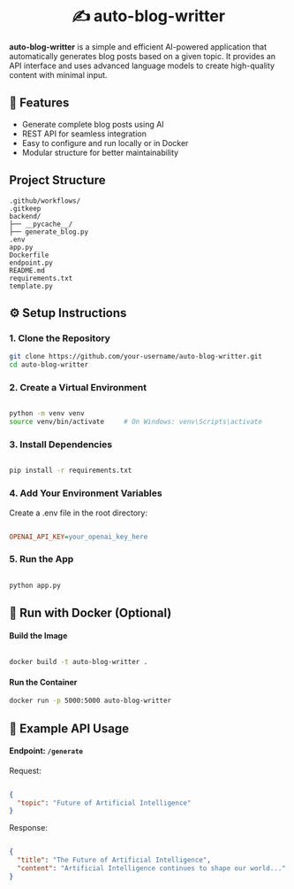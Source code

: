 <h1 align="center">✍️ auto-blog-writter</h1>

**auto-blog-writter** is a simple and efficient AI-powered application that automatically generates blog posts based on a given topic. It provides an API interface and uses advanced language models to create high-quality content with minimal input.


## 📌 Features

- Generate complete blog posts using AI
- REST API for seamless integration
- Easy to configure and run locally or in Docker
- Modular structure for better maintainability


## Project Structure

    .github/workflows/
    .gitkeep
    backend/
    ├── __pycache__/
    ├── generate_blog.py
    .env
    app.py
    Dockerfile
    endpoint.py
    README.md
    requirements.txt
    template.py


## ⚙️ Setup Instructions

### 1. Clone the Repository

```bash
git clone https://github.com/your-username/auto-blog-writter.git
cd auto-blog-writter
```

### 2. Create a Virtual Environment
```bash

python -m venv venv
source venv/bin/activate     # On Windows: venv\Scripts\activate
```
### 3. Install Dependencies
```bash

pip install -r requirements.txt
```

### 4. Add Your Environment Variables
Create a .env file in the root directory:

```ini

OPENAI_API_KEY=your_openai_key_here
```

### 5. Run the App
```bash

python app.py
```

## 🐳 Run with Docker (Optional)
#### Build the Image
```bash

docker build -t auto-blog-writter .
```
#### Run the Container
```bash
docker run -p 5000:5000 auto-blog-writter
```

## 📡 Example API Usage
#### Endpoint: `/generate`
Request:

```json

{
  "topic": "Future of Artificial Intelligence"
}
```
Response:

```json

{
  "title": "The Future of Artificial Intelligence",
  "content": "Artificial Intelligence continues to shape our world..."
}
```

